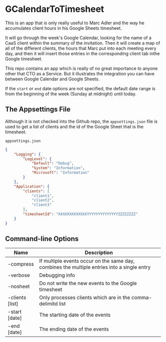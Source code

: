 # GCalendarToTimesheet

This is an app that is only really useful to Marc Adler and the way he accumulates client hours in his Google Sheets timesheet.

It will go through the week's Google Calendar, looking for the name of a CaaS client within the summary of the invitation. Then it will create a map of all of the different clients, the hours that Marc put into each meeting every day, and then it will insert those entries in the corresponding client tab inthe Google timesheet.

This repo contains an app which is really of no great importance to anyone other that CTO as a Service. But it illustrates the integration you can have between Google Calendar and Google Sheets.

If the `start` or `end` date options are not specified, the default date range is from the beginning of the week (Sunday at midnight) until today.

## The Appsettings File

Although it is not checked into the Github repo, the `appsettings.json` file is used to get a list of clients and the id of the Google Sheet that is the timesheet.

`appsettings.json`

```json
{
    "Logging": {
        "LogLevel": {
            "Default": "Debug",
            "System": "Information",
            "Microsoft": "Information"
        }
    },
    "Application": {
        "clients": [
            "client1",
            "client2",
            "client3"
        ],
        "timesheetId": "XXXXXXXXXXXXXYYYYYYYYYYYYYYZZZZZZZZ"
    }
}
```

## Command-line Options

| Name | Description |
| ---- | ----------- |
| -compress | If multiple events occur on the same day, combines the multiple entries into a single entry |
| -verbose | Debugging info |
| -nosheet | Do not write the new events to the Google timesheet |
| -clients [list] | Only processes clients which are in the comma-delimitd list |
| -start [date] | The starting date of the events |
| -end [date] | The ending date of the events |
